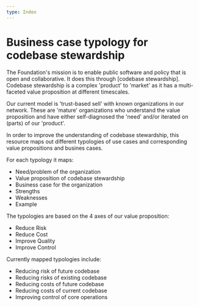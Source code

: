 ```yaml
---
type: Index
---
```


# Business case typology for codebase stewardship 

The Foundation's mission is to enable public software and policy that is open and collaborative. It does this through [codebase stewardship]. Codebase stewardship is a complex 'product' to 'market' as it has a multi-faceted value proposition at different timescales. 

Our current model is 'trust-based sell' with known organizations in our network. These are 'mature' organizations who understand the value proposition and have either self-diagnosed the 'need' and/or iterated on (parts) of our 'product'.

In order to improve the understanding of codebase stewardship, this resource maps out different typologies of use cases and corresponding value propositions and busines cases.

For each typology it maps:
* Need/problem of the organization
* Value proposition of codebase stewardship
* Business case for the organization
* Strengths
* Weaknesses
* Example

The typologies are based on the 4 axes of our value proposition:
* Reduce Risk
* Reduce Cost
* Improve Quality
* Improve Control

Currently mapped typologies include:
* Reducing risk of future codebase
* Reducing risks of existing codebase
* Reducing costs of future codebase
* Reducing costs of current codebase
* Improving control of core operations
